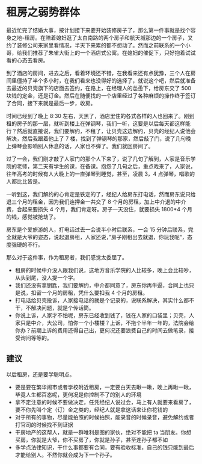 # 租房之弱势群体


最近忙完了结婚大事，按计划接下来要开始装修房子了，那么第一件事就是找个容身之地-租房。在陪着媳妇逛了太白南路的两个房子和航天城那边的一个房子，又约了装修公司来家里看情况，半天下来累的都不想动了。然而之前联系的一个小哥，给我们推荐了朱雀大街上的一个酒店式公寓。在媳妇的催促下，只好抱着试试看的心态去看房。

到了酒店的房间，进去之后，看着环境还不错，在我看来还有点犹豫，三个人在房间里僵持了半个多小时，在我们看来也没得好的选择了，就说这个吧，然后就准备去最近的贝壳旗下的店面去签约，在路上，在经理人的怂恿下，给房东交了 500 块钱的定金，还是订金。然后在随便找的一个店里经过了各种麻烦的操作终于签订了合同，接下来就是最后一步，收房。

时间已经到了晚上 8:30 左右，天黑了，酒店里住的各式各样的人也回来了。刚到租的房子的那一层，就听到楼上在弹钢琴，我们一听，这要是以后每天都这样能行？然后就直接说，我们要解约，不租了，让贝壳这边解约，贝壳的经纪人说他会解决，然后我跟着他上了 7 楼，找到了弹钢琴的那家，然后敲了门，说了几句晚上弹琴会影响别人休息的话，人家也不弹了。我们就回房间了。

过了一会，我们刚才敲了人家门的那个人下来了，说了几句了解到，人家是音乐学院的老师，第二天有学生的课，在备课。抱怨了几句之后，重点戏来了，人家说，往年高考的时候有人大晚上的一直弹琴到睡觉，甚至，凌晨 3，4 点弹琴，唱歌的人都比比皆是。

一听到这，我们解约的心肯定是铁定的了，经纪人给房东打电话，然而房东说只给退三个月的租金，因为我们连押金一共交了 8 个月的房租，加上中介退的中介费，合起来要损失 4 个月，我们肯定呀。房子一天没住，就要损失 1800*4 个月的钱，感觉被抢劫了。

房东是个爱旅游的人，打电话过去一会说半小时后联系，一会 15 分钟后联系，完全就是大爷的姿态，说起退房租，人家还说，”房子刚租出去就退，你玩我呢“，态度强硬的不行。

那么对于这件事，作为租房者，我们感觉太委屈了。
- 租房的时候中介没人跟我们说，这地方音乐学院的人比较多，晚上会比较吵，从头到尾，没人提一个字。
- 我们还没有拿钥匙，我们要解约，中介都同意了，房东你再牛逼，合同上也只是说，扣留一个月的房租，凭什么要扣我 4 个月的房租。
- 打电话给贝壳投诉，人家接电话的就是个记录的，说联系解决，其实什么都不干，不解决问题，就是个传话筒。
- 你说上诉，人家才不怕呢，房东已经收到钱了，钱在人家的口袋里；贝壳，人家只是中介，大公司，怕你一个小楼楼？上诉，不拖个半年一年的，法院会给你办？前期上诉的费用还得自己出，更何况还要浪费自己的时间去做笔录，接受询问等等的。

## 建议

以后租房，还是要学聪明点。

* 要是要在繁华闹市或者学校附近租房，一定要白天去瞅一瞅，晚上再瞅一瞅，毕竟人生都百态呢，更何况是你控制不了的别人的环境
* 拿不定注意的时候不要做决定，任凭经纪人说过会，马上有人就要来看房了，要不你先叫个定（订）金之类的，经纪人就是拿这话来让你花钱的
* 对于所有的事物，尽量能拍照的时候拍照，能录音的时候录音，避免解约或者打官司的时候找不到证据
* 干房地产的这帮人，就是一群唯利是图的家伙，绝对不能把 ta 当朋友。你想买房，你就是大爷，你不买房了，你就是孙子，甚至连孙子都不如
* 多学点法律知识，干什么事都要有合同，要有验收标准，自己的钱只能到最后才能给别人。不然你就会成为下一个孙子。

